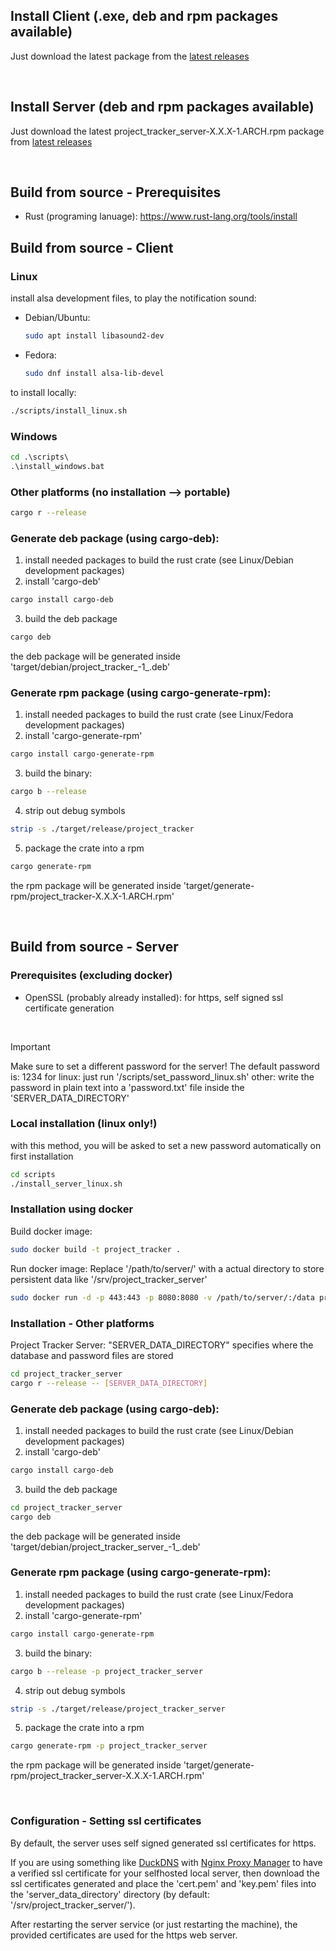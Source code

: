 ## Install Client (.exe, deb and rpm packages available)
Just download the latest package from the [latest releases](https://github.com/Peanutt42/project_tracker/releases/latest)

<br>

## Install Server (deb and rpm packages available)
Just download the latest project_tracker_server-X.X.X-1.ARCH.rpm package from [latest releases](https://github.com/Peanutt42/project_tracker/releases/latest)

<br>

## Build from source - Prerequisites
- Rust (programing lanuage): https://www.rust-lang.org/tools/install

## Build from source - Client

### Linux
install alsa development files, to play the notification sound:
- Debian/Ubuntu:
	```bash
	sudo apt install libasound2-dev
	```
- Fedora:
	```bash
	sudo dnf install alsa-lib-devel
	```
to install locally:
```bash
./scripts/install_linux.sh
```

### Windows
```bat
cd .\scripts\
.\install_windows.bat
```

### Other platforms (no installation --> portable)
```bash
cargo r --release
```

### Generate deb package (using cargo-deb):
1. install needed packages to build the rust crate (see Linux/Debian development packages)
2. install 'cargo-deb'
```bash
cargo install cargo-deb
```
3. build the deb package
```bash
cargo deb
```
the deb package will be generated inside 'target/debian/project_tracker_<version>-1_<arch>.deb'

### Generate rpm package (using cargo-generate-rpm):
1. install needed packages to build the rust crate (see Linux/Fedora development packages)
2. install 'cargo-generate-rpm'
```bash
cargo install cargo-generate-rpm
```
3. build the binary:
```bash
cargo b --release
```
4. strip out debug symbols
```bash
strip -s ./target/release/project_tracker
```
5. package the crate into a rpm
```bash
cargo generate-rpm
```
the rpm package will be generated inside 'target/generate-rpm/project_tracker-X.X.X-1.ARCH.rpm'

<br>

## Build from source - Server

### Prerequisites (excluding docker)
- OpenSSL (probably already installed): for https, self signed ssl certificate generation

<br>

> [!IMPORTANT]
> Make sure to set a different password for the server! The default password is: 1234
> for linux: just run '/scripts/set_password_linux.sh'
> other: write the password in plain text into a 'password.txt' file inside the 'SERVER_DATA_DIRECTORY'

### Local installation (linux only!)
with this method, you will be asked to set a new password automatically on first installation
```bash
cd scripts
./install_server_linux.sh
```

### Installation using docker
Build docker image:
```bash
sudo docker build -t project_tracker .
```
Run docker image:
Replace '/path/to/server/' with a actual directory to store persistent data like '/srv/project_tracker_server'
```bash
sudo docker run -d -p 443:443 -p 8080:8080 -v /path/to/server/:/data project_tracker
```

### Installation - Other platforms
Project Tracker Server:
"SERVER_DATA_DIRECTORY" specifies where the database and password files are stored
```bash
cd project_tracker_server
cargo r --release -- [SERVER_DATA_DIRECTORY]
```

### Generate deb package (using cargo-deb):
1. install needed packages to build the rust crate (see Linux/Debian development packages)
2. install 'cargo-deb'
```bash
cargo install cargo-deb
```
3. build the deb package
```bash
cd project_tracker_server
cargo deb
```
the deb package will be generated inside 'target/debian/project_tracker_server_<version>-1_<arch>.deb'

### Generate rpm package (using cargo-generate-rpm):
1. install needed packages to build the rust crate (see Linux/Fedora development packages)
2. install 'cargo-generate-rpm'
```bash
cargo install cargo-generate-rpm
```
3. build the binary:
```bash
cargo b --release -p project_tracker_server
```
4. strip out debug symbols
```bash
strip -s ./target/release/project_tracker_server
```
5. package the crate into a rpm
```bash
cargo generate-rpm -p project_tracker_server
```
the rpm package will be generated inside 'target/generate-rpm/project_tracker_server-X.X.X-1.ARCH.rpm'

<br>


### Configuration - Setting ssl certificates
By default, the server uses self signed generated ssl certificates for https.

If you are using something like [DuckDNS](https://duckdns.org) with [Nginx Proxy Manager](https://nginxproxymanager.com)
to have a verified ssl certificate for your selfhosted local server,
then download the ssl certificates generated and place the 'cert.pem' and 'key.pem' files
into the 'server_data_directory' directory (by default: '/srv/project_tracker_server/').

After restarting the server service (or just restarting the machine),
the provided certificates are used for the https web server.